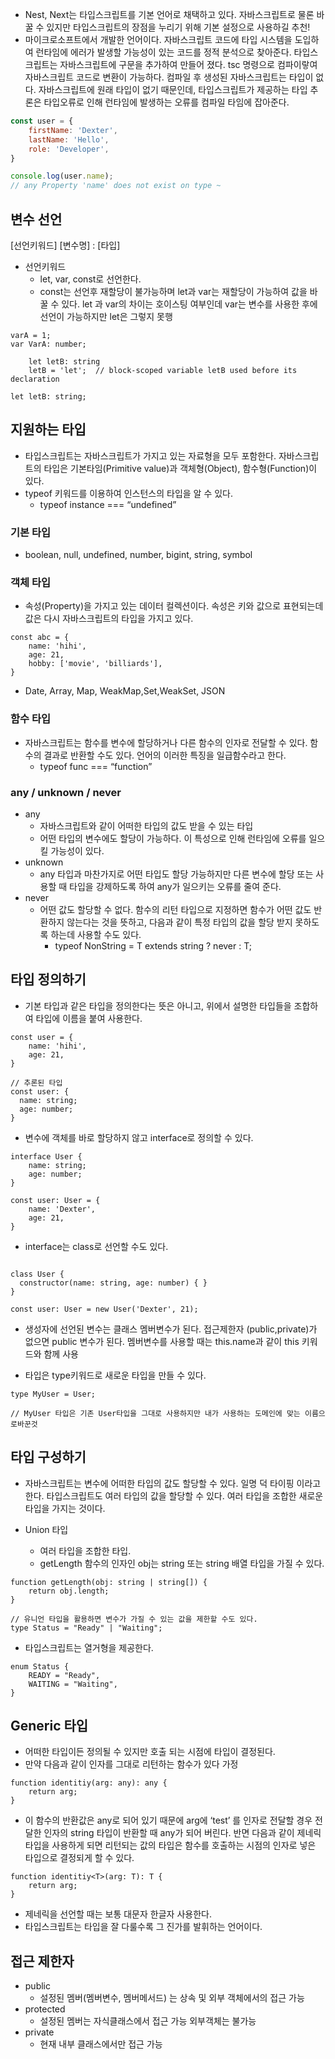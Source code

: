 - Nest, Next는 타입스크립트를 기본 언어로 채택하고 있다. 자바스크립트로 물론 바꿀 수 있지만 타입스크립트의 장점을 누리기 위해 기본 설정으로 사용하길 추천!
- 마이크로소프트에서 개발한 언어이다. 자바스크립트 코드에 타입 시스템을 도입하여 런타임에 에러가 발생할 가능성이 있는 코드를 정적 분석으로 찾아준다. 타입스크립트는 자바스크립트에 구문을 추가하여 만들어 졌다. tsc 명령으로 컴파이랗여 자바스크립트 코드로 변환이 가능하다. 컴파일 후 생성된 자바스크립트는 타입이 없다. 자바스크립트에 원래 타입이 없기 때문인데, 타입스크립트가 제공하는 타입 추론은 타입오류로 인해 런타임에 발생하는 오류를 컴파일 타임에 잡아준다.

```jsx
const user = { 
	firstName: 'Dexter',
	lastName: 'Hello',
	role: 'Developer',
}

console.log(user.name);
// any Property 'name' does not exist on type ~
```

## 변수 선언

[선언키워드] [변수명] : [타입]

- 선언키워드
    - let, var, const로 선언한다.
    - const는 선언후 재할당이 불가능하며 let과 var는 재할당이 가능하여 값을 바꿀 수 있다. let 과 var의 차이는 호이스팅 여부인데 var는 변수를 사용한 후에 선언이 가능하지만 let은 그렇지 못행

```tsx
varA = 1;
var VarA: number;

	let letB: string
	letB = 'let';  // block-scoped variable letB used before its declaration

let letB: string;
```

## 지원하는 타입

- 타입스크립트는 자바스크립트가 가지고 있는 자료형을 모두 포함한다. 자바스크립트의 타입은 기본타임(Primitive value)과 객체형(Object), 함수형(Function)이 있다.
- typeof 키워드를 이용하여 인스턴스의 타입을 알 수 있다.
    - typeof instance === “undefined”

### 기본 타입

- boolean, null, undefined, number, bigint, string, symbol

### 객체 타입

- 속성(Property)을 가지고 있는 데이터 컬렉션이다. 속성은 키와 값으로 표현되는데 값은 다시 자바스크립트의 타입을 가지고 있다.

```tsx
const abc = {
	name: 'hihi',
	age: 21,
	hobby: ['movie', 'billiards'],
}
```

- Date, Array, Map, WeakMap,Set,WeakSet, JSON

### 함수 타입

- 자바스크립트는 함수를 변수에 할당하거나 다른 함수의 인자로 전달할 수 있다. 함수의 결과로 반환할 수도 있다. 언어의 이러한 특징을 일급함수라고 한다.
    - typeof func === “function”

### any / unknown / never

- any
    - 자바스크립트와 같이 어떠한 타입의 값도 받을 수 있는 타입
    - 어떤 타입의 변수에도 할당이 가능하다. 이 특성으로 인해 런타임에 오류를 일으킬 가능성이 있다.
- unknown
    - any 타입과 마찬가지로 어떤 타입도 할당 가능하지만 다른 변수에 할당 또는 사용할 때 타입을 강제하도록 하여 any가 일으키는 오류를 줄여 준다.
- never
    - 어떤 값도 할당할 수 없다. 함수의 리턴 타입으로 지정하면 함수가 어떤 값도 반환하지 않는다는 것을 뜻하고, 다음과 같이 특정 타입의 값을 할당 받지 못하도록 하는데 사용할 수도 있다.
        - typeof NonString<T> = T extends string ? never : T;

## 타입 정의하기

- 기본 타입과 같은 타입을 정의한다는 뜻은 아니고, 위에서 설명한 타입들을 조합하여 타입에 이름을 붙여 사용한다.

```tsx
const user = {
	name: 'hihi',
	age: 21,
}

// 추론된 타입
const user: {
  name: string;
  age: number;
}
```

- 변수에 객체를 바로 할당하지 않고 interface로 정의할 수 있다.

```tsx
interface User {
    name: string;
    age: number;
}

const user: User = {
    name: 'Dexter',
    age: 21,
}
```

- interface는 class로 선언할 수도 있다.

```tsx

class User {
  constructor(name: string, age: number) { }
}

const user: User = new User('Dexter', 21);
```

- 생성자에 선언된 변수는 클래스 멤버변수가 된다. 접근제한자 (public,private)가 없으면 public 변수가 된다. 멤버변수를 사용할 때는 this.name과 같이 this 키워드와 함께 사용

- 타입은 type키워드로 새로운 타입을 만들 수 있다.

```tsx
type MyUser = User;

// MyUser 타입은 기존 User타입을 그대로 사용하지만 내가 사용하는 도메인에 맞는 이름으로바꾼것
```

## 타입 구성하기

- 자바스크립트는 변수에 어떠한 타입의 값도 할당할 수 있다. 일명 덕 타이핑 이라고 한다. 타입스크립트도 여러 타입의 값을 할당할 수 있다. 여러 타입을 조합한 새로운 타입을 가지는 것이다.

- Union 타입
    - 여러 타입을 조합한 타입.
    - getLength 함수의 인자인 obj는 string 또는 string 배열 타입을 가질 수 있다.

```tsx
function getLength(obj: string | string[]) {
	return obj.length;
}

// 유니언 타입을 활용하면 변수가 가질 수 있는 값을 제한할 수도 있다.
type Status = "Ready" | "Waiting";
```

- 타입스크립트는 열거형을 제공한다.

```tsx
enum Status {
	READY = "Ready",
	WAITING = "Waiting",
}
```

## Generic 타입

- 어떠한 타입이든 정의될 수 있지만 호출 되는 시점에 타입이 결정된다.
- 만약 다음과 같이 인자를 그대로 리턴하는 함수가 있다 가정

```tsx
function identitiy(arg: any): any {
	return arg;
}
```

- 이 함수의 반환값은 any로 되어 있기 때문에 arg에 ‘test’ 를 인자로 전달할 경우 전달한 인자의 string 타입이 반환할 때 any가 되어 버린다. 반면 다음과 같이 제네릭 타입을 사용하게 되면 리턴되는 값의 타입은 함수를 호출하는 시점의 인자로 넣은 타입으로 결정되게 할 수 있다.

```tsx
function identitiy<T>(arg: T): T {
	return arg;
}
```

- 제네릭을 선언할 때는 보통 대문자 한글자 사용한다.
- 타입스크립트는 타입을 잘 다룰수록 그 진가를 발휘하는 언어이다.

## 접근 제한자
- public
    - 설정된 멤버(멤버변수, 멤버메서드) 는 상속 및 외부 객체에서의 접근 가능
- protected
    - 설정된 멤버는 자식클래스에서 접근 가능 외부객체는 불가능
- private
    - 현재 내부 클래스에서만 접근 가능